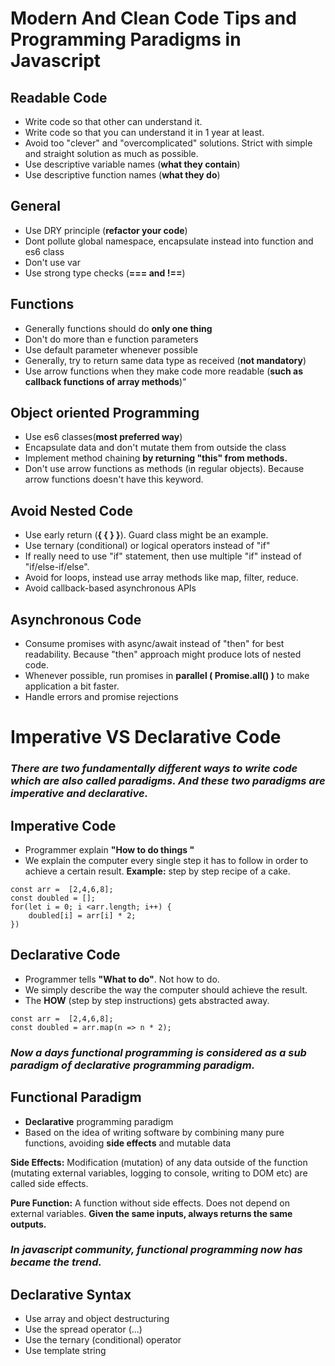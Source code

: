 # **Modern And Clean Code Tips and Programming Paradigms in Javascript**

## **Readable Code**

- Write code so that other can understand it.
- Write code so that you can understand it in 1 year at least.
- Avoid too "clever" and "overcomplicated" solutions. Strict with simple and straight solution as much as possible.
- Use descriptive variable names (**what they contain**)
- Use descriptive function names (**what they do**)

## **General**

- Use DRY principle (**refactor your code**)
- Dont pollute global namespace, encapsulate instead into function and es6 class
- Don't use var
- Use strong type checks (**=== and !==**)

## **Functions**

- Generally functions should do **only one thing**
- Don't do more than e function parameters
- Use default parameter whenever possible
- Generally, try to return same data type as received (**not mandatory**)
- Use arrow functions when they make code more readable (**such as callback functions of array methods**)"

## **Object oriented Programming**

- Use es6 classes(**most preferred way**)
- Encapsulate data and don't mutate them from outside the class
- Implement method chaining **by returning "this" from methods.**
- Don't use arrow functions as methods (in regular objects). Because arrow functions doesn't have this keyword.

## **Avoid Nested Code**

- Use early return (**{ { } }**). Guard class might be an example.
- Use ternary (conditional) or logical operators instead of "if"
- If really need to use "if" statement, then use multiple "if" instead of "if/else-if/else".
- Avoid for loops, instead use array methods like map, filter, reduce.
- Avoid callback-based asynchronous APIs

## **Asynchronous Code**

- Consume promises with async/await instead of "then" for best readability. Because "then" approach might produce lots of nested code.
- Whenever possible, run promises in **parallel ( Promise.all() )** to make application a bit faster.
- Handle errors and promise rejections

# **Imperative VS Declarative Code**

### _There are two fundamentally different ways to write code which are also called paradigms. And these two paradigms are imperative and declarative._

## **Imperative Code**

- Programmer explain **"How to do things "**
- We explain the computer every single step it has to follow in order to achieve a certain result.
  **Example:** step by step recipe of a cake.

```
const arr =  [2,4,6,8];
const doubled = [];
for(let i = 0; i <arr.length; i++) {
    doubled[i] = arr[i] * 2;
})
```

## **Declarative Code**

- Programmer tells **"What to do"**. Not how to do.
- We simply describe the way the computer should achieve the result.
- The **HOW** (step by step instructions) gets abstracted away.

```
const arr =  [2,4,6,8];
const doubled = arr.map(n => n * 2);
```

### _Now a days functional programming is considered as a sub paradigm of declarative programming paradigm._

## **Functional Paradigm**

- **Declarative** programming paradigm
- Based on the idea of writing software by combining many pure functions, avoiding **side effects** and mutable data

**Side Effects:** Modification (mutation) of any data outside of the function (mutating external variables, logging to console, writing to DOM etc) are called side effects.

**Pure Function:** A function without side effects. Does not depend on external variables. **Given the same inputs, always returns the same outputs.**

### _In javascript community, functional programming now has became the trend._

## **Declarative Syntax**

- Use array and object destructuring
- Use the spread operator (...)
- Use the ternary (conditional) operator
- Use template string
